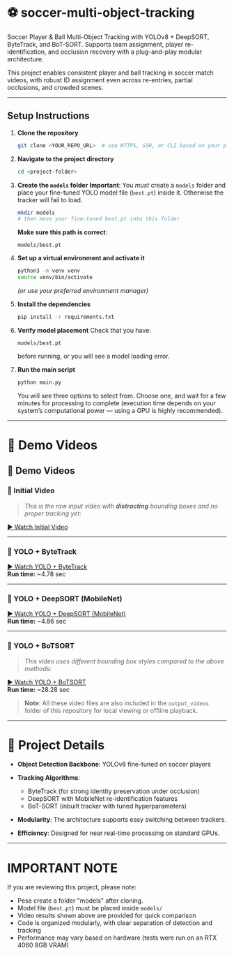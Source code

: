 

# ⚽ soccer-multi-object-tracking

Soccer Player & Ball Multi-Object Tracking with YOLOv8 + DeepSORT, ByteTrack, and BoT-SORT. Supports team assignment, player re-identification, and occlusion recovery with a plug-and-play modular architecture.

This project enables consistent player and ball tracking in soccer match videos, with robust ID assignment even across re-entries, partial occlusions, and crowded scenes.

---

## Setup Instructions

1. **Clone the repository**

   ```bash
   git clone <YOUR_REPO_URL>  # use HTTPS, SSH, or CLI based on your preference
   ```

2. **Navigate to the project directory**

   ```bash
   cd <project-folder>
   ```

3. **Create the `models` folder**
    **Important**: You *must* create a `models` folder and place your fine-tuned YOLO model file (`best.pt`) inside it. Otherwise the tracker will fail to load.

   ```bash
   mkdir models
   # then move your fine-tuned best.pt into this folder
   ```

   **Make sure this path is correct**:

   ```
   models/best.pt
   ```

4. **Set up a virtual environment and activate it**

   ```bash
   python3 -m venv venv
   source venv/bin/activate
   ```

   *(or use your preferred environment manager)*

5. **Install the dependencies**

   ```bash
   pip install -r requirements.txt
   ```

6. **Verify model placement**
   Check that you have:

   ```
   models/best.pt
   ```

   before running, or you will see a model loading error.

7. **Run the main script**

   ```bash
   python main.py
   ```

   You will see three options to select from. Choose one, and wait for a few minutes for processing to complete (execution time depends on your system’s computational power — using a GPU is highly recommended).

---

# 🎥 Demo Videos

## 🎥 Demo Videos

### 📌 Initial Video

> *This is the raw input video with **distracting** bounding boxes and no proper tracking yet:*

[▶️ Watch Initial Video](https://drive.google.com/file/d/1pylkWE4-xCj78Mgs6q_btwKXmNabPlLW/view?usp=sharing)

---

### 📌 YOLO + ByteTrack

[▶️ Watch YOLO + ByteTrack](https://drive.google.com/file/d/1IHcE9agV7A3BKTZphJFt7t4jD3T_xZRj/view?usp=sharing)  
**Run time:** ~4.78 sec

---

### 📌 YOLO + DeepSORT (MobileNet)

[▶️ Watch YOLO + DeepSORT (MobileNet)](https://drive.google.com/file/d/1xtu_T6fFWL6O-slPQWbFYz5xGHkE8qTG/view?usp=sharing)  
**Run time:** ~4.86 sec

---

### 📌 YOLO + BoTSORT

> *This video uses different bounding box styles compared to the above methods:*

[▶️ Watch YOLO + BoTSORT](https://drive.google.com/file/d/12ur9PlVxo_9kyG-NAL7uQBZBOrPYdUmD/view?usp=sharing)  
**Run time:** ~28.28 sec

> **Note**: All these video files are also included in the `output_videos` folder of this repository for local viewing or offline playback.

---

# 📝 Project Details

* **Object Detection Backbone**: YOLOv8 fine-tuned on soccer players
* **Tracking Algorithms**:

  * ByteTrack (for strong identity preservation under occlusion)
  * DeepSORT with MobileNet re-identification features
  * BoT-SORT (inbuilt tracker with tuned hyperparameters)
* **Modularity**: The architecture supports easy switching between trackers.
* **Efficiency**: Designed for near real-time processing on standard GPUs.

---

# IMPORTANT NOTE

If you are reviewing this project, please note:

* Pese create a folder "models" after cloning.
* Model file (`best.pt`) must be placed inside `models/`
* Video results shown above are provided for quick comparison
* Code is organized modularly, with clear separation of detection and tracking
* Performance may vary based on hardware (tests were run on an RTX 4060 8GB VRAM)

